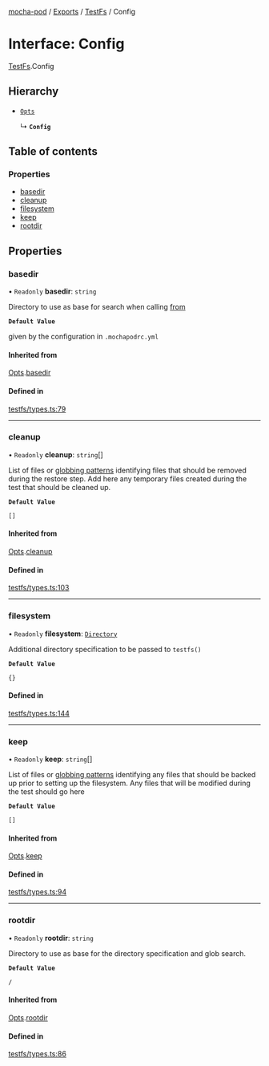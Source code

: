 [mocha-pod](../README.md) / [Exports](../modules.md) / [TestFs](../modules/TestFs.md) / Config

# Interface: Config

[TestFs](../modules/TestFs.md).Config

## Hierarchy

- [`Opts`](TestFs.Opts.md)

  ↳ **`Config`**

## Table of contents

### Properties

- [basedir](TestFs.Config.md#basedir)
- [cleanup](TestFs.Config.md#cleanup)
- [filesystem](TestFs.Config.md#filesystem)
- [keep](TestFs.Config.md#keep)
- [rootdir](TestFs.Config.md#rootdir)

## Properties

### <a id="basedir" name="basedir"></a> basedir

• `Readonly` **basedir**: `string`

Directory to use as base for search when calling [from](TestFs.TestFs.md#from)

**`Default Value`**

given by the configuration in `.mochapodrc.yml`

#### Inherited from

[Opts](TestFs.Opts.md).[basedir](TestFs.Opts.md#basedir)

#### Defined in

[testfs/types.ts:79](https://github.com/balena-io-modules/mocha-pod/blob/ee6b4c1/lib/testfs/types.ts#L79)

___

### <a id="cleanup" name="cleanup"></a> cleanup

• `Readonly` **cleanup**: `string`[]

List of files or [globbing patterns](https://github.com/mrmlnc/fast-glob#pattern-syntax)
identifying  files that should be removed during the restore step.
Add here any temporary files created during the test that should be cleaned up.

**`Default Value`**

`[]`

#### Inherited from

[Opts](TestFs.Opts.md).[cleanup](TestFs.Opts.md#cleanup)

#### Defined in

[testfs/types.ts:103](https://github.com/balena-io-modules/mocha-pod/blob/ee6b4c1/lib/testfs/types.ts#L103)

___

### <a id="filesystem" name="filesystem"></a> filesystem

• `Readonly` **filesystem**: [`Directory`](TestFs.Directory.md)

Additional directory specification to be passed to `testfs()`

**`Default Value`**

`{}`

#### Defined in

[testfs/types.ts:144](https://github.com/balena-io-modules/mocha-pod/blob/ee6b4c1/lib/testfs/types.ts#L144)

___

### <a id="keep" name="keep"></a> keep

• `Readonly` **keep**: `string`[]

List of files or [globbing patterns](https://github.com/mrmlnc/fast-glob#pattern-syntax)
identifying any files that should be backed up prior to setting up the
filesystem. Any files that will be modified during the test should go here

**`Default Value`**

`[]`

#### Inherited from

[Opts](TestFs.Opts.md).[keep](TestFs.Opts.md#keep)

#### Defined in

[testfs/types.ts:94](https://github.com/balena-io-modules/mocha-pod/blob/ee6b4c1/lib/testfs/types.ts#L94)

___

### <a id="rootdir" name="rootdir"></a> rootdir

• `Readonly` **rootdir**: `string`

Directory to use as base for the directory specification and glob search.

**`Default Value`**

`/`

#### Inherited from

[Opts](TestFs.Opts.md).[rootdir](TestFs.Opts.md#rootdir)

#### Defined in

[testfs/types.ts:86](https://github.com/balena-io-modules/mocha-pod/blob/ee6b4c1/lib/testfs/types.ts#L86)
